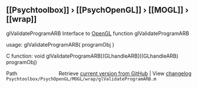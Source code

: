 ## [[Psychtoolbox]] &#8250; [[PsychOpenGL]] &#8250; [[MOGL]] &#8250; [[wrap]]

glValidateProgramARB  Interface to [OpenGL](OpenGL) function glValidateProgramARB  
  
usage:  glValidateProgramARB( programObj )  
  
C function:  void glValidateProgramARB[(GLhandleARB]((GLhandleARB) programObj)  




<div class="code_header" style="text-align:right;">
  <span style="float:left;">Path&nbsp;&nbsp;</span> <span class="counter">Retrieve <a href=
  "https://raw.github.com/Psychtoolbox-3/Psychtoolbox-3/beta/Psychtoolbox/PsychOpenGL/MOGL/wrap/glValidateProgramARB.m">current version from GitHub</a> | View <a href=
  "https://github.com/Psychtoolbox-3/Psychtoolbox-3/commits/beta/Psychtoolbox/PsychOpenGL/MOGL/wrap/glValidateProgramARB.m">changelog</a></span>
</div>
<div class="code">
  <code>Psychtoolbox/PsychOpenGL/MOGL/wrap/glValidateProgramARB.m</code>
</div>

